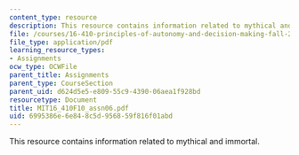 ```yaml
---
content_type: resource
description: This resource contains information related to mythical and immortal.
file: /courses/16-410-principles-of-autonomy-and-decision-making-fall-2010/6995386e6e848c5d956859f816f01abd_MIT16_410F10_assn06.pdf
file_type: application/pdf
learning_resource_types:
- Assignments
ocw_type: OCWFile
parent_title: Assignments
parent_type: CourseSection
parent_uid: d624d5e5-e809-55c9-4390-06aea1f928bd
resourcetype: Document
title: MIT16_410F10_assn06.pdf
uid: 6995386e-6e84-8c5d-9568-59f816f01abd
---
```

This resource contains information related to mythical and immortal.


